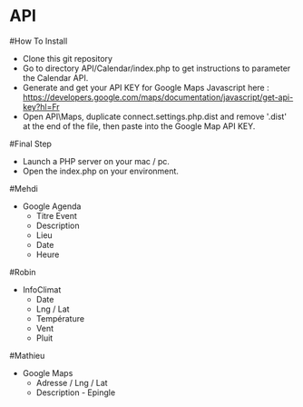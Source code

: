 # API

#How To Install

- Clone this git repository
- Go to directory API/Calendar/index.php to get instructions to parameter the Calendar API.
- Generate and get your API KEY for Google Maps Javascript here :
https://developers.google.com/maps/documentation/javascript/get-api-key?hl=Fr
- Open API\Maps, duplicate connect.settings.php.dist and remove '.dist' at the end of the file, then paste into the Google Map API KEY.

#Final Step
- Launch a PHP server on your mac / pc.
- Open the index.php on your environment.


#Mehdi
- Google Agenda
    - Titre Event
    - Description
    - Lieu
    - Date
    - Heure

#Robin
- InfoClimat
    - Date
    - Lng / Lat
    - Température
    - Vent
    - Pluit

#Mathieu
- Google Maps
    - Adresse / Lng / Lat
    - Description - Epingle